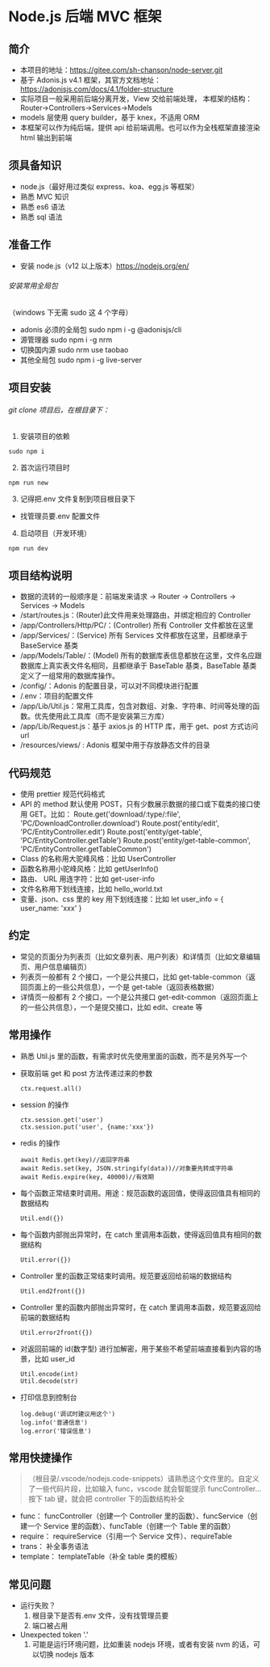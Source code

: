 # Node.js 后端 MVC 框架

## 简介

- 本项目的地址：https://gitee.com/sh-chanson/node-server.git
- 基于 Adonis.js v4.1 框架，其官方文档地址：https://adonisjs.com/docs/4.1/folder-structure
- 实际项目一般采用前后端分离开发，View 交给前端处理， 本框架的结构：Router->Controllers->Services->Models
- models 层使用 query builder，基于 knex，不适用 ORM
- 本框架可以作为纯后端，提供 api 给前端调用。也可以作为全栈框架直接渲染 html 输出到前端

## 须具备知识

- node.js（最好用过类似 express、koa、egg.js 等框架）
- 熟悉 MVC 知识
- 熟悉 es6 语法
- 熟悉 sql 语法

## 准备工作

- 安装 node.js（v12 以上版本）https://nodejs.org/en/

###### 安装常用全局包

（windows 下无需 sudo 这 4 个字母）

- adonis 必须的全局包
  sudo npm i -g @adonisjs/cli
- 源管理器
  sudo npm i -g nrm
- 切换国内源
  sudo nrm use taobao
- 其他全局包
  sudo npm i -g live-server

## 项目安装

###### git clone 项目后，在根目录下：

1. 安装项目的依赖

```
sudo npm i
```

2. 首次运行项目时

```
npm run new
```

3. 记得把.env 文件复制到项目根目录下

- 找管理员要.env 配置文件

4. 启动项目（开发环境）

```
npm run dev
```

## 项目结构说明

- 数据的流转的一般顺序是：前端发来请求 -> Router -> Controllers -> Services -> Models
- /start/routes.js：(Router)此文件用来处理路由，并绑定相应的 Controller
- /app/Controllers/Http/PC/：(Controller) 所有 Controller 文件都放在这里
- /app/Services/：(Service) 所有 Services 文件都放在这里，且都继承于 BaseService 基类
- /app/Models/Table/：(Model) 所有的数据库表信息都放在这里，文件名应跟数据库上真实表文件名相同，且都继承于 BaseTable 基类，BaseTable 基类定义了一组常用的数据库操作。
- /config/：Adonis 的配置目录，可以对不同模块进行配置
- /.env：项目的配置文件
- /app/Lib/Util.js：常用工具库，包含对数组、对象、字符串、时间等处理的函数。优先使用此工具库（而不是安装第三方库）
- /app/Lib/Request.js：基于 axios.js 的 HTTP 库，用于 get、post 方式访问 url
- /resources/views/ : Adonis 框架中用于存放静态文件的目录

## 代码规范

- 使用 prettier 规范代码格式
- API 的 method 默认使用 POST，只有少数展示数据的接口或下载类的接口使用 GET。比如：
  Route.get('download/:type/:file', 'PC/DownloadController.download')
  Route.post('entity/edit', 'PC/EntityController.edit')
  Route.post('entity/get-table', 'PC/EntityController.getTable')
  Route.post('entity/get-table-common', 'PC/EntityController.getTableCommon')
- Class 的名称用大驼峰风格：比如 UserController
- 函数名称用小驼峰风格：比如 getUserInfo()
- 路由、 URL 用连字符：比如 get-user-info
- 文件名称用下划线连接，比如 hello_world.txt
- 变量、json、css 里的 key 用下划线连接：比如 let user_info = { user_name: 'xxx' }

## 约定

- 常见的页面分为列表页（比如文章列表、用户列表）和详情页（比如文章编辑页、用户信息编辑页）
- 列表页一般都有 2 个接口，一个是公共接口，比如 get-table-common（返回页面上的一些公共信息），一个是 get-table（返回表格数据）
- 详情页一般都有 2 个接口，一个是公共接口 get-edit-common（返回页面上的一些公共信息），一个是提交接口，比如 edit、create 等

## 常用操作

- 熟悉 Util.js 里的函数，有需求时优先使用里面的函数，而不是另外写一个

- 获取前端 get 和 post 方法传递过来的参数

  ```
  ctx.request.all()
  ```

- session 的操作
  ```
  ctx.session.get('user')
  ctx.session.put('user', {name:'xxx'})
  ```
- redis 的操作

  ```
  await Redis.get(key)//返回字符串
  await Redis.set(key, JSON.stringify(data))//对象要先转成字符串
  await Redis.expire(key, 40000)//有效期
  ```

- 每个函数正常结束时调用。用途：规范函数的返回值，使得返回值具有相同的数据结构

  ```
  Util.end({})
  ```

- 每个函数内部抛出异常时，在 catch 里调用本函数，使得返回值具有相同的数据结构
  ```
  Util.error({})
  ```
- Controller 里的函数正常结束时调用。规范要返回给前端的数据结构
  ```
  Util.end2front({})
  ```
- Controller 里的函数内部抛出异常时，在 catch 里调用本函数，规范要返回给前端的数据结构
  ```
  Util.error2front({})
  ```
- 对返回前端的 id(数字型) 进行加解密，用于某些不希望前端直接看到内容的场景，比如 user_id
  ```
  Util.encode(int)
  Util.decode(str)
  ```
- 打印信息到控制台

  ```
  log.debug('调试时建议用这个')
  log.info('普通信息')
  log.error('错误信息')
  ```

## 常用快捷操作

> （根目录/.vscode/nodejs.code-snippets）请熟悉这个文件里的。自定义了一些代码片段，比如输入 func，vscode 就会智能提示 funcController... 按下 tab 键，就会把 controller 下的函数结构补全

- func：
  funcController（创建一个 Controller 里的函数）、funcService（创建一个 Service 里的函数）、funcTable（创建一个 Table 里的函数）
- require：
  requireService（引用一个 Service 文件）、requireTable
- trans：
  补全事务语法
- template：
  templateTable（补全 table 类的模板）

## 常见问题

- 运行失败？
  1. 根目录下是否有.env 文件，没有找管理员要
  2. 端口被占用
- Unexpected token '.'
  1. 可能是运行环境问题，比如重装 nodejs 环境，或者有安装 nvm 的话，可以切换 nodejs 版本
